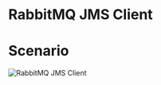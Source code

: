 # RabbitMQ JMS Client


# Scenario
![RabbitMQ JMS Client](https://github.wdf.sap.corp/raw/I840973/java-mom-client/master/mom-rabbitmq-jms/rabbitmq-jms-clientpng.png)
